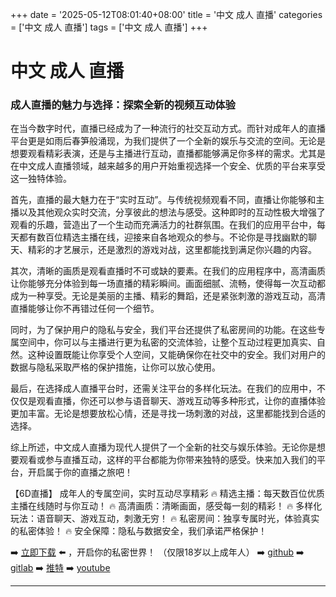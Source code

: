 +++
date = '2025-05-12T08:01:40+08:00'
title = '中文 成人 直播'
categories = ['中文 成人 直播']
tags = ['中文 成人 直播']
+++

# 中文 成人 直播

### 成人直播的魅力与选择：探索全新的视频互动体验

在当今数字时代，直播已经成为了一种流行的社交互动方式。而针对成年人的直播平台更是如雨后春笋般涌现，为我们提供了一个全新的娱乐与交流的空间。无论是想要观看精彩表演，还是与主播进行互动，直播都能够满足你多样的需求。尤其是在中文成人直播领域，越来越多的用户开始重视选择一个安全、优质的平台来享受这一独特体验。

首先，直播的最大魅力在于“实时互动”。与传统视频观看不同，直播让你能够和主播以及其他观众实时交流，分享彼此的想法与感受。这种即时的互动性极大增强了观看的乐趣，营造出了一个生动而充满活力的社群氛围。在我们的应用平台中，每天都有数百位精选主播在线，迎接来自各地观众的参与。不论你是寻找幽默的聊天、精彩的才艺展示，还是激烈的游戏对战，这里都能找到满足你兴趣的内容。

其次，清晰的画质是观看直播时不可或缺的要素。在我们的应用程序中，高清画质让你能够充分体验到每一场直播的精彩瞬间。画面细腻、流畅，使得每一次互动都成为一种享受。无论是美丽的主播、精彩的舞蹈，还是紧张刺激的游戏互动，高清直播能够让你不再错过任何一个细节。

同时，为了保护用户的隐私与安全，我们平台还提供了私密房间的功能。在这些专属空间中，你可以与主播进行更为私密的交流体验，让整个互动过程更加真实、自然。这种设置既能让你享受个人空间，又能确保你在社交中的安全。我们对用户的数据与隐私采取严格的保护措施，让你可以放心使用。

最后，在选择成人直播平台时，还需关注平台的多样化玩法。在我们的应用中，不仅仅是观看直播，你还可以参与语音聊天、游戏互动等多种形式，让你的直播体验更加丰富。无论是想要放松心情，还是寻找一场刺激的对战，这里都能找到合适的选择。

综上所述，中文成人直播为现代人提供了一个全新的社交与娱乐体验。无论你是想要观看或参与直播互动，这样的平台都能为你带来独特的感受。快来加入我们的平台，开启属于你的直播之旅吧！

【6D直播】
成年人的专属空间，实时互动尽享精彩
🔥 精选主播：每天数百位优质主播在线随时与你互动！
🔥 高清画质：清晰画面，感受每一刻的精彩！
🔥 多样化玩法：语音聊天、游戏互动，刺激无穷！
🔥 私密房间：独享专属时光，体验真实的私密体验！
🔥 安全保障：隐私与数据安全，我们承诺严格保护！

➡️ [立即下载](https://down123.s3.ap-east-1.amazonaws.com/index.html?channelCode=blog) ⬅️ ，开启你的私密世界！
（仅限18岁以上成年人）
➡️ [github](https://aldult-live.github.io/)
➡️ [gitlab](https://seo-09598d.gitlab.io/)
➡️ [推特](https://x.com/wegame33)
➡️ [youtube](https://www.youtube.com/@6Dlive)

---
